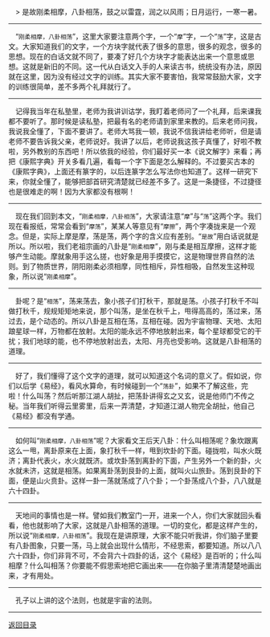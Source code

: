 &emsp;> 是故刚柔相摩，八卦相荡，鼓之以雷霆，润之以风雨；日月运行，一寒一暑。
___
&emsp;“``刚柔相摩，八卦相荡``”，这里大家要注意两个字，一个“``摩``”字，一个“``荡``”字，这是古文。大家知道我们的文字，一个方块字就代表了很多的意思，很多的观念，很多的思想。现在的白话文就不同了，要凑了好几个方块字才能表达出来一个意思或思想。这就是新旧的不同。这一代从白话文入手的人来读古书，统统没有办法，原因就在这里，因为没有经过文字的训练。其实大家不要害怕，我常常鼓励大家，文字的训练很简单，差不多两个礼拜就行了。
___
&emsp;记得我当年在私塾里，老师为我讲训诂学，我盯着老师问了一个礼拜，后来课我都不要听了。那时候是读私塾，把最有名的老师请到家里来教的。后来老师问我，我说我全懂了，下面不要讲了。老师大骂我一顿，我说不信我讲给老师听，但是请老师不要告诉我父亲，老师说好。我讲了以后，老师说我这孩子真懂了，好啦不教啦，另外教别的东西吧！所以依我的经验，你们最好买一本《说文解字》来看；再把《康熙字典》开关多看几遍，看每一个字下面是怎么解释的。不过要买古本的《康熙字典》，上面还有篆字的，以后连篆字怎么写法你也知道了。这样一研究下来，你就全懂了，能够把部首研究清楚就已经差不多了。这是一条捷径，不过捷径也是很难走的啊！因为大家都没有根啊！
___
&emsp;现在我们回到本文，“``刚柔相摩，八卦相荡``”，大家请注意“``摩``”与“``荡``”这两个字。我们现在看报纸，常常会看到“``摩荡``”，某某人等意见有“``摩擦``”，两个字凑拢来是一个观念。但是，实际上摩是摩，荡是荡，两个字的含义应有差别。“``是故``”用白话说就是所以。所以啦，我们老祖宗画的八卦是“``刚柔相摩``”，刚与柔是相互摩擦，这样才能够产生动能。摩就象用手这么搓，也好象是用手摸摸它，这是物理世界自然的法则。到了物质世界，阴阳刚柔必须相摩，同性相斥，异性相吸，自然发生这种现象，所以说“``刚柔相摩``”。
___
&emsp;卦呢？是“``相荡``”，荡来荡去，象小孩子们打秋干，那就是荡。小孩子打秋千不叫做打秋千，规规矩矩地来说，那个叫荡，是坐在秋千上，甩得高高的，荡过来，荡过去，是个动态的。所以八卦是互相在荡，互相在碰。因为宇宙物理、天地、太阳踉星球一样，万物都在放射。太阳的能永远不停地放射出来，每个星球都受它的干扰；我们地球的能，也不停地放射出去，太阳、月亮也受影响。这就是八卦相荡的道理。
___
&emsp;好了，我们懂得了这个文字的道理，就可以知道这个名词的意义了。假如说，你们以后学《易经》，看风水算命，有时候碰到一个“``荡卦``”，如果不了解这些，完啦！什么叫荡？然后听那江湖人胡扯，把荡卦讲得玄之又玄，说是他师门不传之秘。当年我们听得云里雾里，后来一弄清楚，才知道江湖人物完全胡扯，他自己《易经》都没有学通。
___
&emsp;如何叫“``刚柔相摩，八卦相荡``”呢？大家看文王后天八卦：什么叫相荡呢？象坎跟离这么一甩，离卦原来在上面，象打秋千一样，甩到坎卦的下面。碰拢啦，叫水火既济；离卦代表火，水火就既济。或坎卦荡到离卦的下面，产生另外一个新的卦，火水就未济，这就是相荡。如果离卦荡到艮卦的上面，就叫火山旅卦。荡到艮卦的下面，便是山火贲卦。这样一卦一荡就荡成了八个卦；一个卦荡成八个卦，八八就是六十四卦。
___
&emsp;天地间的事情也是一样。譬如我们教室门一开，进来一个人，你们大家就回头看看，他也就影响了大家，这就是八卦相荡的道理。一切的变化，都是这样产生的，所以说“``刚柔相摩，八卦相荡``”。我现在是讲原理，大家不能只听我讲，你们脑子里要有八卦图象，只要一荡，马上就会出现什么情形，不经思索，都要知道。所以八八六十四卦，你们非背不可，不会背六十四卦的话，这个《易经》是百听的；什么叫相摩？什么叫相荡？你要能不假思索地把它画出来——在你脑子里清清楚楚地画出来，才有用处。
___
&emsp;孔子以上讲的这个法则，也就是宇宙的法则。
___
[返回目录](../../master/README.md#目录)